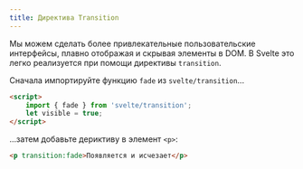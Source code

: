 ```yaml
---
title: Директива Transition
---
```


Мы можем сделать более привлекательные пользовательские интерфейсы, плавно отображая и скрывая элементы в DOM. В Svelte это легко реализуется при помощи директивы `transition`.

Сначала импортируйте функцию `fade` из `svelte/transition`...

```html
<script>
	import { fade } from 'svelte/transition';
	let visible = true;
</script>
```

...затем добавьте дериктиву в элемент `<p>`:

```html
<p transition:fade>Появляется и исчезает</p>
```